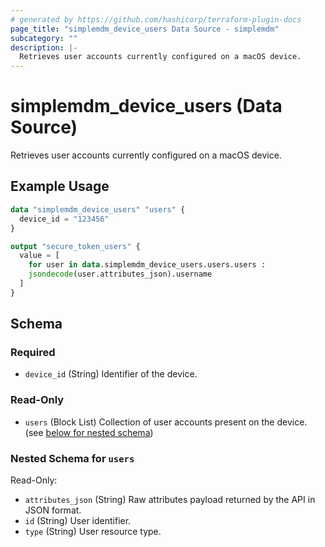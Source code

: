 ```yaml
---
# generated by https://github.com/hashicorp/terraform-plugin-docs
page_title: "simplemdm_device_users Data Source - simplemdm"
subcategory: ""
description: |-
  Retrieves user accounts currently configured on a macOS device.
---
```


# simplemdm_device_users (Data Source)

Retrieves user accounts currently configured on a macOS device.

## Example Usage

```terraform
data "simplemdm_device_users" "users" {
  device_id = "123456"
}

output "secure_token_users" {
  value = [
    for user in data.simplemdm_device_users.users.users :
    jsondecode(user.attributes_json).username
  ]
}
```

<!-- schema generated by tfplugindocs -->
## Schema

### Required

- `device_id` (String) Identifier of the device.

### Read-Only

- `users` (Block List) Collection of user accounts present on the device. (see [below for nested schema](#nestedblock--users))

<a id="nestedblock--users"></a>
### Nested Schema for `users`

Read-Only:

- `attributes_json` (String) Raw attributes payload returned by the API in JSON format.
- `id` (String) User identifier.
- `type` (String) User resource type.
